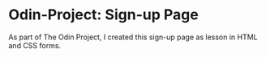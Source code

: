 # Odin-Project: Sign-up Page

As part of The Odin Project, I created this sign-up page as lesson in HTML and CSS forms.
